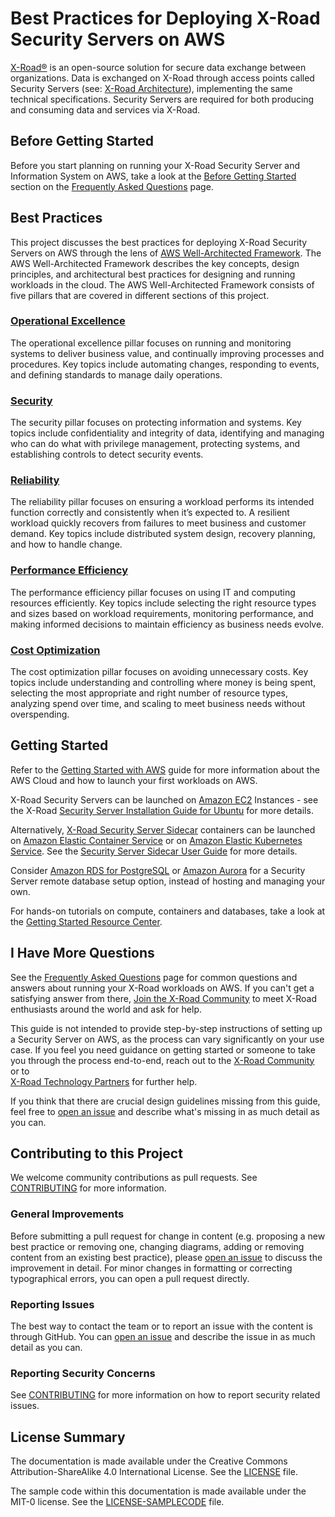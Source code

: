 # Best Practices for Deploying X-Road Security Servers on AWS

[X-Road®](https://x-road.global/) is an open-source solution for secure data exchange between organizations.
Data is exchanged on X-Road through access points called Security Servers 
(see: [X-Road Architecture](https://x-road.global/architecture)), implementing the same technical specifications.
Security Servers are required for both producing and consuming data and services via X-Road.

## Before Getting Started

Before you start planning on running your X-Road Security Server and Information System on AWS, take a look at the 
[Before Getting Started](FAQ.md#before-getting-started) section on the [Frequently Asked Questions](FAQ.md) page. 

## Best Practices

This project discusses the best practices for deploying X-Road Security Servers on AWS through the lens of 
[AWS Well-Architected Framework](https://aws.amazon.com/architecture/well-architected). The AWS Well-Architected 
Framework describes the key concepts, design principles, and architectural best practices for designing and running 
workloads in the cloud. The AWS Well-Architected Framework consists of five pillars that are covered in different 
sections of this project.

### [Operational Excellence](operational-excellence.md)

The operational excellence pillar focuses on running and monitoring systems to deliver business value, and continually 
improving processes and procedures. Key topics include automating changes, responding to events, and defining 
standards to manage daily operations.

### [Security](security.md)

The security pillar focuses on protecting information and systems. Key topics include confidentiality and integrity of 
data, identifying and managing who can do what with privilege management, protecting systems, and establishing controls 
to detect security events.

### [Reliability](reliability.md)

The reliability pillar focuses on ensuring a workload performs its intended function correctly and consistently when 
it’s expected to. A resilient workload quickly recovers from failures to meet business and customer demand. Key topics 
include distributed system design, recovery planning, and how to handle change.

### [Performance Efficiency](performance-efficiency.md)

The performance efficiency pillar focuses on using IT and computing resources efficiently. Key topics include selecting 
the right resource types and sizes based on workload requirements, monitoring performance, and making informed decisions 
to maintain efficiency as business needs evolve.

### [Cost Optimization](cost-optimization.md)

The cost optimization pillar focuses on avoiding unnecessary costs. Key topics include understanding and controlling 
where money is being spent, selecting the most appropriate and right number of resource types, analyzing spend over 
time, and scaling to meet business needs without overspending.

## Getting Started

Refer to the [Getting Started with AWS](https://aws.amazon.com/getting-started/) guide for more information about the 
AWS Cloud and how to launch your first workloads on AWS. 

X-Road Security Servers can be launched on [Amazon EC2](https://aws.amazon.com/ec2) Instances - see the X-Road [Security Server
Installation Guide for Ubuntu](https://github.com/nordic-institute/X-Road/blob/develop/doc/Manuals/ig-ss_x-road_v6_security_server_installation_guide.md) 
for more details.

Alternatively, [X-Road Security Server Sidecar](https://github.com/nordic-institute/X-Road-Security-Server-sidecar/) containers 
can be launched on [Amazon Elastic Container Service](https://aws.amazon.com/ecs) or on [Amazon Elastic Kubernetes Service](https://aws.amazon.com/eks/). 
See the [Security Server Sidecar User Guide](https://github.com/nordic-institute/X-Road-Security-Server-sidecar/blob/master/doc/security_server_sidecar_user_guide.md)
for more details.

Consider [Amazon RDS for PostgreSQL](https://aws.amazon.com/rds/postgresql) or [Amazon Aurora](https://aws.amazon.com/rds/aurora)
for a Security Server remote database setup option, instead of hosting and managing your own.

For hands-on tutorials on compute, containers and databases, take a look at the 
[Getting Started Resource Center](https://aws.amazon.com/getting-started/hands-on/?awsf.getting-started-category=category%23compute%7Ccategory%23containers%7Ccategory%23databases&awsf.getting-started-content-type=content-type%23hands-on&?e=gs2020&p=gsrc&getting-started-all.sort-by=item.additionalFields.sortOrder&getting-started-all.sort-order=asc&awsf.getting-started-level=*all).

## I Have More Questions

See the [Frequently Asked Questions](FAQ.md) page for common questions and answers about running your X-Road workloads
on AWS. If you can't get a satisfying answer from there, [Join the X-Road Community](https://x-road.global/join) to
meet X-Road enthusiasts around the world and ask for help.

This guide is not intended to provide step-by-step instructions of setting up a Security Server on AWS, as the process
can vary significantly on your use case. If you feel you need guidance on getting started or someone to take you 
through the process end-to-end, reach out to the [X-Road Community](https://x-road.global/community) or to   
[X-Road Technology Partners](https://x-road.global/xroad-technology-partners-companies) for further help.

If you think that there are crucial design guidelines missing from this guide, feel free to 
[open an issue](https://github.com/aws-samples/aws-best-practices-for-xroad-security-servers/issues/new) and
describe what's missing in as much detail as you can.

## Contributing to this Project

We welcome community contributions as pull requests. See [CONTRIBUTING](CONTRIBUTING.md) for more information.

### General Improvements

Before submitting a pull request for change in content (e.g. proposing a new best practice or removing one, changing
diagrams, adding or removing content from an existing best practice), 
please [open an issue](https://github.com/aws-samples/aws-best-practices-for-xroad-security-servers/issues/new) to 
discuss the improvement in detail. For minor changes in formatting or correcting typographical errors, you can open
a pull request directly.

### Reporting Issues

The best way to contact the team or to report an issue with the content is through GitHub. 
You can [open an issue](https://github.com/aws-samples/aws-best-practices-for-xroad-security-servers/issues/new) and 
describe the issue in as much detail as you can.

### Reporting Security Concerns

See [CONTRIBUTING](CONTRIBUTING.md#security-issue-notifications) for more information on how to report security related
issues.

## License Summary

The documentation is made available under the Creative Commons Attribution-ShareAlike 4.0 International License. 
See the [LICENSE](LICENSE-SAMPLECODE) file.

The sample code within this documentation is made available under the MIT-0 license. 
See the [LICENSE-SAMPLECODE](LICENSE-SAMPLECODE) file.
